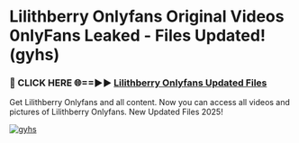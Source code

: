 # Lilithberry Onlyfans Original Videos 0nlyFans Leaked - Files Updated! (gyhs)

<h3>🔴 CLICK HERE 🌐==►► <a href="https://tinyurl.com/2wckxsce" rel="nofollow">Lilithberry Onlyfans Updated Files</a></h3>

Get Lilithberry Onlyfans and all content. Now you can access all videos and pictures of Lilithberry Onlyfans. New Updated Files 2025!

[![gyhs](https://i.imgur.com/AFduVYN.gif)](https://tinyurl.com/2wckxsce)
